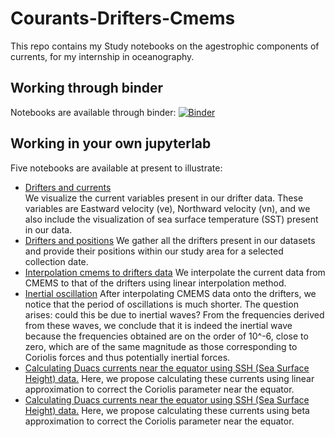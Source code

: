 # Courants-Drifters-Cmems

This repo contains 
my Study notebooks on the agestrophic components of currents, for my internship in oceanography.
## Working through binder

Notebooks are available through binder: [![Binder](https://mybinder.org/badge_logo.svg)](https://mybinder.org/v2/gh/ecosme38/Fluid-Mechanics-Intro/master)

## Working in your own jupyterlab

Five notebooks are available at present to illustrate:

- [Drifters and currents](1-dériveurs-courants-visualisations.ipynb)  
We visualize the current variables present in our drifter data. These variables are Eastward velocity (ve), Northward velocity (vn), and we also include the visualization of sea surface temperature (SST) present in our data.
- [Drifters and positions](2-drifters-positions.ipynb) 
We gather all the drifters present in our datasets and provide their positions within our study area for a selected collection date.
- [Interpolation cmems to drifters data](3-interpolation-cmems-drifters.ipynb)
We interpolate the current data from CMEMS to that of the drifters using linear interpolation method.
- [Inertial oscillation](4-oscillation-inertielle-des-dérives.ipynb)
After interpolating CMEMS data onto the drifters, we notice that the period of oscillations is much shorter. The question arises: could this be due to inertial waves? From the frequencies derived from these waves, we conclude that it is indeed the inertial wave because the frequencies obtained are on the order of 10^-6, close to zero, which are of the same magnitude as those corresponding to Coriolis forces and thus potentially inertial forces.
- [Calculating Duacs currents near the equator using SSH (Sea Surface Height) data.](55-working-with-2D-ocean_A.ipynb)
Here, we propose calculating these currents using linear approximation to correct the Coriolis parameter near the equator.
- [Calculating Duacs currents near the equator using SSH (Sea Surface Height) data.](55-working-with-2D-ocean_B.ipynb)
Here, we propose calculating these currents using beta approximation to correct the Coriolis parameter near the equator.






